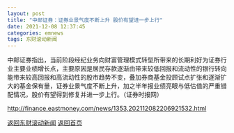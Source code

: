 ```yaml
---
layout: post
title: "中邮证券：证券业景气度不断上升 股价有望进一步上行"
date: 2021-12-08 12:37:45
categories: emnews
tags: 东财滚动新闻
---
```


中邮证券指出，当前阶段经纪业务向财富管理模式转型所带来的长期利好为证券行业主要业绩增长点，主要原因是居民存款逐渐由带来较低回报和流动性的银行转向能带来较高回报和高流动性的股市趋势不变，叠加券商基金投顾试点扩张和逐渐扩大的基金保有量，证券业景气度不断上升，加之半年报业绩亮眼与低估值的严重错配情况，股价有望得到修复并进一步上行。（证券时报网）

<http://finance.eastmoney.com/news/1353,202112082206921532.html>

[返回东财滚动新闻](//finews.zning.me/emnews/)
[返回首页](//finews.zning.me/)